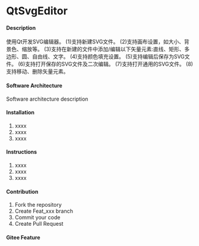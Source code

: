 # QtSvgEditor

#### Description
使用Qt开发SVG编辑器。
(1)支持新建SVG文件。 
(2)支持画布设置，如大小、背景色、缩放等。
(3)支持在新建的文件中添加/编辑以下矢量元素:直线、矩形、多边形、圆、自由线、文字。
(4)支持颜色填充设置。
(5)支持编辑后保存为SVG文件。
(6)支持打开保存的SVG文件及二次编辑。
(7)支持打开通用的SVG文件。
(8)支持移动、删除矢量元素。

#### Software Architecture
Software architecture description

#### Installation

1.  xxxx
2.  xxxx
3.  xxxx

#### Instructions

1.  xxxx
2.  xxxx
3.  xxxx

#### Contribution

1.  Fork the repository
2.  Create Feat_xxx branch
3.  Commit your code
4.  Create Pull Request


#### Gitee Feature
